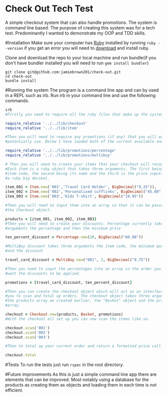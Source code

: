 # Check Out Tech Test
A simple checkout system that can also handle promotions. The system is command line based. The purpose of creating this system was for a tech test. Predominantly I wanted to demonstrate my OOP and TDD skills.

#Installation
Make sure your computer has [Ruby](https://www.ruby-lang.org/en/) installed by running `ruby --version` if you get an error you will need to [download](https://www.ruby-lang.org/en/downloads/) and install ruby.

Clone and download the repo to your local machine and run bundle(if you don't have bundler installed you will need to run `gem install bundler`)

```
git clone git@github.com:jamiebrown201/check-out.git
cd check-out
bundle install
```
#Running the system
The program is a command line app and can by used in a REPL such as irb. Run irb in your command line and use the following commands.
```ruby
irb
#Firstly you need to require all the ruby files that make up the system.

require_relative '../../lib/checkout'
require_relative '../../lib/item'

#Then you will need to require any promotions (if any) that you will want to
#potentially use. Below I have loaded both of the current available ones.

require_relative '../../lib/promotions/percentage'
require_relative '../../lib/promotions/multibuy'

# Then you will need to create your items that your checkout will recognise.
#Each item is a ruby object that takes three arguments. The first being the
#item code, the second being its name and the third is the price inputted as
#a ruby big decimal.

item_001 = Item.new('001','Travel Card Holder', BigDecimal("9.25")),
item_002 = Item.new('002','Personalised cufflinks', BigDecimal("45.00")),
item_003 = Item.new('003','Kids T-shirt', BigDecimal("19.95"))

#Then you will need to input them into an array so that it can be passed to
#the Checkout object.

products = [item_001, item_002, item_003]
#Then you will need to create your discounts. Percentage currently takes two
#arguments the percentage and then the minimum price

ten_percent_discount = Percentage.new(10, BigDecimal("60.00"))

#MultiBuy discount takes three arguments the item code, the minimum quantity
#and the discount

travel_card_discount = MultiBuy.new("001", 2, BigDecimal("0.75"))

#Then you need to input the percentages into an array in the order you
#want the discounts to be applied.

promotions = [travel_card_discount, ten_percent_discount]

#Then you can create the checkout object which will act as an interface for
#you to scan and total up orders. The checkout object takes three arguments
#the products array we created earlier, the "Basket" object and the promotions
#array.

checkout = Checkout.new(products, Basket, promotions)
#With the checkout all set up you can now scan the items like so.

checkout.scan('001')
checkout.scan('002')
checkout.scan('003')

#Then to total up your current order and return a formatted price call.

checkout.total

```
#Tests
To run the tests just run `rspec` in the root directory.

#Future improvements
As this is just a simple command line app there are elements that can be improved. Most notably using a database for the products as creating them as objects and loading them in each time is not efficient.
